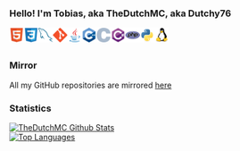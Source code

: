 ### Hello! I'm Tobias, aka TheDutchMC, aka Dutchy76

<img align="left" alt="HTML5" width="26px" src="https://raw.githubusercontent.com/devicons/devicon/master/icons/html5/html5-original.svg" />
<img align="left" alt="CSS3" width="26px" src="https://raw.githubusercontent.com/devicons/devicon/master/icons/css3/css3-original.svg" />
<img align="left" alt="MySQL" width="26px" src="https://raw.githubusercontent.com/devicons/devicon/master/icons/mysql/mysql-original.svg" />
<img align="left" alt="Git" width="26px" src="https://raw.githubusercontent.com/devicons/devicon/master/icons/git/git-original.svg" />
<img align="left" alt="Java" width="26px" src="https://raw.githubusercontent.com/devicons/devicon/master/icons/java/java-original.svg" />
<img align="left" alt="C++" width="26px" src="https://raw.githubusercontent.com/devicons/devicon/master/icons/cplusplus/cplusplus-original.svg" />
<img align="left" alt="C" width="26px" src="https://raw.githubusercontent.com/devicons/devicon/master/icons/c/c-original.svg" />
<img align="left" alt="C" width="26px" src="https://raw.githubusercontent.com/devicons/devicon/master/icons/csharp/csharp-original.svg" />
<img align="left" alt="PHP" width="26px" src="https://raw.githubusercontent.com/devicons/devicon/master/icons/php/php-original.svg" />
<img align="left" alt="Python" width="26px" src="https://raw.githubusercontent.com/devicons/devicon/master/icons/python/python-original.svg" />
<img align="left" alt="Linux" width="26px" src="https://raw.githubusercontent.com/devicons/devicon/master/icons/linux/linux-original.svg" />

<br>
<br>

### Mirror
All my GitHub repositories are mirrored [here](https://gitea.apps.thedutchmc.nl)

### Statistics
[![TheDutchMC Github Stats](https://github-readme-stats.vercel.app/api?username=TheDutchMC&count_private=true&show_icons=true&theme=tokyonight)](https://github.com/TheDutchMC/)  
[![Top Languages](https://github-readme-stats.vercel.app/api/top-langs/?username=TheDutchMC&layout=compact&theme=tokyonight&langs_count=6)](https://github.com/TheDutchMC)


